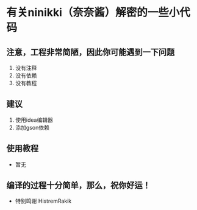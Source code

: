 # 有关ninikki（奈奈酱）解密的一些小代码
## 注意，工程非常简陋，因此你可能遇到一下问题
1. 没有注释
2. 没有依赖
3. 没有教程
## 建议
1. 使用idea编辑器
2. 添加gson依赖
## 使用教程
- 暂无
## 编译的过程十分简单，那么，祝你好运！
- 特别鸣谢 HistremRakik
